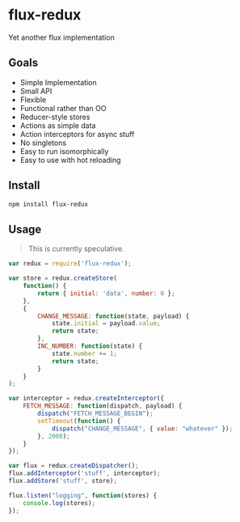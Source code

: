 # flux-redux

Yet another flux implementation

## Goals

 * Simple Implementation
 * Small API
 * Flexible
 * Functional rather than OO
 * Reducer-style stores
 * Actions as simple data
 * Action interceptors for async stuff
 * No singletons
 * Easy to run isomorphically
 * Easy to use with hot reloading

## Install

```sh
npm install flux-redux
```

## Usage

> This is currently speculative.

```js
var redux = require('flux-redux');

var store = redux.createStore(
    function() {
        return { initial: 'data', number: 0 };
    },
    {
        CHANGE_MESSAGE: function(state, payload) {
            state.initial = payload.value;
            return state;
        },
        INC_NUMBER: function(state) {
            state.number += 1;
            return state;
        }
    }
);

var interceptor = redux.createInterceptor({
    FETCH_MESSAGE: function(dispatch, payload) {
        dispatch("FETCH_MESSAGE_BEGIN");
        setTimeout(function() {
            dispatch("CHANGE_MESSAGE", { value: "whatever" });
        }, 2000);
    }
});

var flux = redux.createDispatcher();
flux.addInterceptor('stuff', interceptor);
flux.addStore('stuff', store);

flux.listen("logging", function(stores) {
    console.log(stores);
});
```
